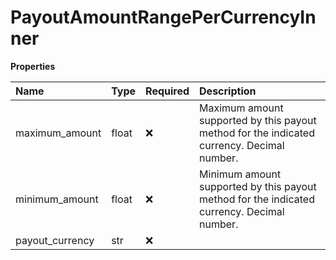 # PayoutAmountRangePerCurrencyInner

**Properties**

| Name            | Type  | Required | Description                                                                                |
| :-------------- | :---- | :------- | :----------------------------------------------------------------------------------------- |
| maximum_amount  | float | ❌       | Maximum amount supported by this payout method for the indicated currency. Decimal number. |
| minimum_amount  | float | ❌       | Minimum amount supported by this payout method for the indicated currency. Decimal number. |
| payout_currency | str   | ❌       |                                                                                            |
